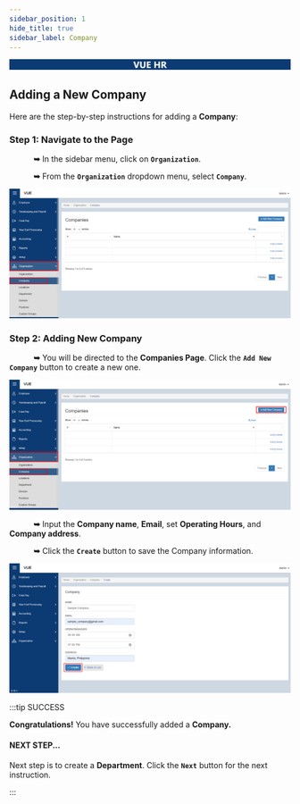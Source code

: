 ```yaml
---
sidebar_position: 1
hide_title: true
sidebar_label: Company
---
```


![Banner](../img/banner.png)

## Adding a New Company

Here are the step-by-step instructions for adding a **Company**:

### Step 1: Navigate to the Page

&nbsp;&nbsp;&nbsp;&nbsp;&nbsp;&nbsp;&nbsp;&nbsp;&nbsp;&nbsp;&nbsp;**➥** In the sidebar menu, click on **`Organization`**.

&nbsp;&nbsp;&nbsp;&nbsp;&nbsp;&nbsp;&nbsp;&nbsp;&nbsp;&nbsp;&nbsp;**➥** From the **`Organization`** dropdown menu, select **`Company`**.

![Companies Page](../img/organization-company.png)

### Step 2: Adding New Company

&nbsp;&nbsp;&nbsp;&nbsp;&nbsp;&nbsp;&nbsp;&nbsp;&nbsp;&nbsp;&nbsp;**➥** You will be directed to the **Companies Page**. Click the **`Add New Company`** button to create a new one.

![Fill Information](../img/organization-company-add.png)

&nbsp;&nbsp;&nbsp;&nbsp;&nbsp;&nbsp;&nbsp;&nbsp;&nbsp;&nbsp;&nbsp;**➥** Input the **Company name**, **Email**, set **Operating Hours**, and **Company address**.

&nbsp;&nbsp;&nbsp;&nbsp;&nbsp;&nbsp;&nbsp;&nbsp;&nbsp;&nbsp;&nbsp;**➥** Click the **`Create`** button to save the Company information.

![Company](../img/company-create-button.png)

:::tip SUCCESS

**Congratulations!** You have successfully added a **Company.**

#### NEXT STEP...

Next step is to create a **Department**. Click the **`Next`** button for the next instruction.

:::

